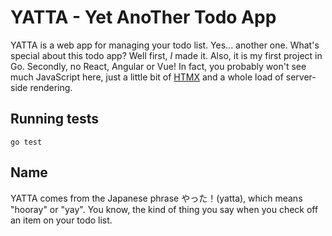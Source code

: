 # YATTA - Yet AnoTher Todo App

YATTA is a web app for managing your todo list. Yes... another one.
What's special about this todo app?
Well first, _I_ made it. Also, it is my first project in Go.
Secondly, no React, Angular or Vue! In fact, you probably won't see much JavaScript here, just a little bit of [HTMX](https://htmx.org/) and a whole load of server-side rendering.

## Running tests

```shell
go test
```

## Name

YATTA comes from the Japanese phrase やった！(yatta), which means "hooray" or "yay".
You know, the kind of thing you say when you check off an item on your todo list.
